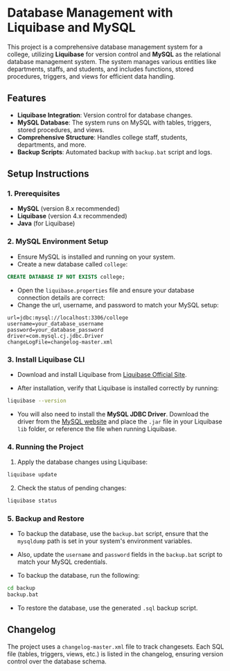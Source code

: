 # Database Management with Liquibase and MySQL

This project is a comprehensive database management system for a college, utilizing **Liquibase** for version control and **MySQL** as the relational database management system. The system manages various entities like departments, staffs, and students, and includes functions, stored procedures, triggers, and views for efficient data handling.

## Features

-   **Liquibase Integration**: Version control for database changes.
-   **MySQL Database**: The system runs on MySQL with tables, triggers, stored procedures, and views.
-   **Comprehensive Structure**: Handles college staff, students, departments, and more.
-   **Backup Scripts**: Automated backup with `backup.bat` script and logs.

## Setup Instructions

### 1. Prerequisites

-   **MySQL** (version 8.x recommended)
-   **Liquibase** (version 4.x recommended)
-   **Java** (for Liquibase)

### 2. MySQL Environment Setup

-   Ensure MySQL is installed and running on your system.
-   Create a new database called `college`:

```sql
CREATE DATABASE IF NOT EXISTS college;
```

-   Open the `liquibase.properties` file and ensure your database connection details are correct:
-   Change the url, username, and password to match your MySQL setup:

```
url=jdbc:mysql://localhost:3306/college
username=your_database_username
password=your_database_password
driver=com.mysql.cj.jdbc.Driver
changeLogFile=changelog-master.xml
```

### 3. Install Liquibase CLI

-   Download and install Liquibase from [Liquibase Official Site](https://www.liquibase.org/download).

-   After installation, verify that Liquibase is installed correctly by running:

```bash
liquibase --version
```

-   You will also need to install the **MySQL JDBC Driver**. Download the driver from the [MySQL website](https://dev.mysql.com/downloads/connector/j/) and place the `.jar` file in your Liquibase `lib` folder, or reference the file when running Liquibase.

### 4. Running the Project

1. Apply the database changes using Liquibase:

```bash
liquibase update
```

2. Check the status of pending changes:

```bash
liquibase status
```

### 5. Backup and Restore

-   To backup the database, use the `backup.bat` script, ensure that the `mysqldump` path is set in your system's environment variables.

-   Also, update the `username` and `password` fields in the `backup.bat` script to match your MySQL credentials.

-   To backup the database, run the following:

```bash
cd backup
backup.bat
```

-   To restore the database, use the generated `.sql` backup script.

## Changelog

The project uses a `changelog-master.xml` file to track changesets. Each SQL file (tables, triggers, views, etc.) is listed in the changelog, ensuring version control over the database schema.
